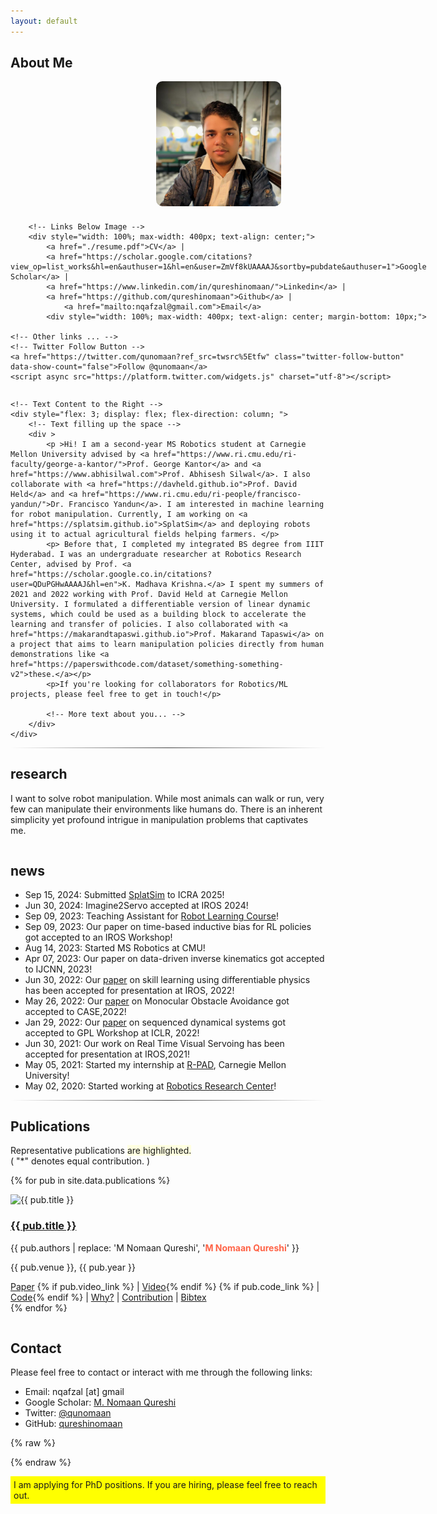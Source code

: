 ```yaml
---
layout: default
---
```


## About Me 


<div style="display: flex; max-width: 800px; margin: auto; gap: 20px;">
    <!-- Container for Image and Links -->
    <div style="flex: 1; display: flex; flex-direction: column; align-items: center; margin-right: 20px;">
        <!-- Image at the Top -->
        <img src="images/nomaan.png" alt="Your Name" style="width: 100%; max-width: 200px; height: auto; border-radius: 10px; margin-bottom: 10px;">
        
        <!-- Links Below Image -->
        <div style="width: 100%; max-width: 400px; text-align: center;">
            <a href="./resume.pdf">CV</a> |
            <a href="https://scholar.google.com/citations?view_op=list_works&hl=en&authuser=1&hl=en&user=ZmVf8kUAAAAJ&sortby=pubdate&authuser=1">Google Scholar</a> |
            <a href="https://www.linkedin.com/in/qureshinomaan/">Linkedin</a> |
            <a href="https://github.com/qureshinomaan">Github</a> |
                <a href="mailto:nqafzal@gmail.com">Email</a>
            <div style="width: 100%; max-width: 400px; text-align: center; margin-bottom: 10px;">
            
    <!-- Other links ... -->
    <!-- Twitter Follow Button -->
    <a href="https://twitter.com/qunomaan?ref_src=twsrc%5Etfw" class="twitter-follow-button" data-show-count="false">Follow @qunomaan</a>
    <script async src="https://platform.twitter.com/widgets.js" charset="utf-8"></script>
</div>
        </div>
    </div>

    <!-- Text Content to the Right -->
    <div style="flex: 3; display: flex; flex-direction: column; ">
        <!-- Text filling up the space -->
        <div >
            <p >Hi! I am a second-year MS Robotics student at Carnegie Mellon University advised by <a href="https://www.ri.cmu.edu/ri-faculty/george-a-kantor/">Prof. George Kantor</a> and <a href="https://www.abhisilwal.com">Prof. Abhisesh Silwal</a>. I also collaborate with <a href="https://davheld.github.io">Prof. David Held</a> and <a href="https://www.ri.cmu.edu/ri-people/francisco-yandun/">Dr. Francisco Yandun</a>. I am interested in machine learning for robot manipulation. Currently, I am working on <a href="https://splatsim.github.io">SplatSim</a> and deploying robots using it to actual agricultural fields helping farmers. </p>
            <p> Before that, I completed my integrated BS degree from IIIT Hyderabad. I was an undergraduate researcher at Robotics Research Center, advised by Prof. <a href="https://scholar.google.co.in/citations?user=QDuPGHwAAAAJ&hl=en">K. Madhava Krishna.</a> I spent my summers of 2021 and 2022 working with Prof. David Held at Carnegie Mellon University. I formulated a differentiable version of linear dynamic systems, which could be used as a building block to accelerate the learning and transfer of policies. I also collaborated with <a href="https://makarandtapaswi.github.io">Prof. Makarand Tapaswi</a> on a project that aims to learn manipulation policies directly from human demonstrations like <a href="https://paperswithcode.com/dataset/something-something-v2">these.</a></p>
            <p>If you're looking for collaborators for Robotics/ML projects, please feel free to get in touch!</p>
            
            <!-- More text about you... -->
        </div>
    </div>
</div>




<hr style="height: 0.5px; border: none; background: linear-gradient(to right, rgba(0, 0, 0, 0), rgba(0, 0, 0, 0.75), rgba(0, 0, 0, 0));">

## research
I want to solve robot manipulation. While most animals can walk or run, very few can manipulate their environments like humans do. There is an inherent simplicity yet profound intrigue in manipulation problems that captivates me. 

<hr style="height: 0.5px; border: none; background: linear-gradient(to right, rgba(0, 0, 0, 0), rgba(0, 0, 0, 0.75), rgba(0, 0, 0, 0));">

## news
<div class="news-container">
  <ul>
<li>Sep 15, 2024: Submitted <a href="https://splatsim.github.io">SplatSim</a>  to ICRA 2025!</li>
<li>Jun 30, 2024: Imagine2Servo accepted at IROS 2024!</li>
<li>Sep 09, 2023: Teaching Assistant for <a href="https://16-831.github.io/fall23/">Robot Learning Course</a>!</li>
<li>Sep 09, 2023: Our paper on time-based inductive bias for RL policies got accepted to an IROS Workshop!</li>
<li>Aug 14, 2023: Started MS Robotics at CMU!</li>
<li>Apr 07, 2023: Our paper on data-driven inverse kinematics got accepted to IJCNN, 2023!</li>
<li>Jun 30, 2022: Our <a href="https://arxiv.org/pdf/2208.01960.pdf">paper</a> on skill learning using differentiable physics has been accepted for presentation at IROS, 2022!</li>
<li>May 26, 2022: Our <a href="https://sites.google.com/view/monocular-obstacle/home">paper</a> on Monocular Obstacle Avoidance got accepted to CASE,2022!</li>
<li>Jan 29, 2022: Our <a href="https://openreview.net/forum?id=rF-fT4pN1Wc&referrer=%5Bthe%20profile%20of%20Mohammad%20Nomaan%20Qureshi%5D">paper</a> on sequenced dynamical systems got accepted to GPL Workshop at ICLR, 2022!</li>
<li>Jun 30, 2021: Our work on Real Time Visual Servoing has been accepted for presentation at IROS,2021!</li>
<li>May 05, 2021: Started my internship at <a href="https://r-pad.github.io">R-PAD</a>, Carnegie Mellon University!</li>
<li>May 02, 2020: Started working at <a href="https://robotics.iiit.ac.in">Robotics Research Center</a>!</li>
  </ul>

</div>



<hr style="height: 0.5px; border: none; background: linear-gradient(to right, rgba(0, 0, 0, 0), rgba(0, 0, 0, 0.75), rgba(0, 0, 0, 0));">

## Publications

Representative publications <span style="background-color: #ffffe0;">are highlighted.</span><br>
( "\*" denotes equal contribution. )

{% for pub in site.data.publications %}
<div class="publication {% if pub.highlight %}highlighted{% endif %}">
  <div class="pub-image">
    <img src="{{ pub.image }}" alt="{{ pub.title }}">
  </div>
  <div class="pub-content">
    <h3><a href="{{ pub.paper_link }}">{{ pub.title }}</a></h3>
    <p class="authors">{{ pub.authors | replace: 'M Nomaan Qureshi', '<strong style="color: #ff6347;">M Nomaan Qureshi</strong>' }}</p>
    <p class="venue">{{ pub.venue }}, {{ pub.year }}</p>
    <div class="pub-links">
      <a href="{{ pub.paper_link }}">Paper</a>
      {% if pub.video_link %} | <a href="{{ pub.video_link }}">Video</a>{% endif %}
      {% if pub.code_link %} | <a href="{{ pub.code_link }}">Code</a>{% endif %}
      | <a href="javascript:void(0);" onclick="toggleInfo('info{{ forloop.index }}')">Why?</a>
      | <a href="javascript:void(0);" onclick="toggleInfo('contribution{{ forloop.index }}')">Contribution</a>
      | <a href="javascript:void(0);" onclick="toggleInfo('bib{{ forloop.index }}')">Bibtex</a>
    </div>
    <div id="info{{ forloop.index }}" class="hidden-info" style="display: none;">
      <p>{{ pub.explanation }}</p>
    </div>
    <div id="contribution{{ forloop.index }}" class="hidden-info" style="display: none;">
      <p>{{ pub.contribution }}</p>
    </div>
    <div id="bib{{ forloop.index }}" class="hidden-info" style="display: none;">
      <pre><code>{{ pub.bibtex | escape }}</code></pre>
    </div>
  </div>
</div>
{% endfor %}

<script>
let currentlyOpenInfo = null;

function toggleInfo(infoId) {
    const clickedInfo = document.getElementById(infoId);
    
    // If there's an open info and it's not the one clicked, close it
    if (currentlyOpenInfo && currentlyOpenInfo !== clickedInfo) {
        currentlyOpenInfo.style.display = 'none';
    }
    
    // Toggle the clicked info
    if (clickedInfo.style.display === 'none' || clickedInfo.style.display === '') {
        clickedInfo.style.display = 'block';
        currentlyOpenInfo = clickedInfo;
    } else {
        clickedInfo.style.display = 'none';
        currentlyOpenInfo = null;
    }
}
</script>

<hr style="height: 0.5px; border: none; background: linear-gradient(to right, rgba(0, 0, 0, 0), rgba(0, 0, 0, 0.75), rgba(0, 0, 0, 0));">

## Contact
Please feel free to contact or interact with me through the following links:

* Email: nqafzal [at] gmail
* Google Scholar: [M. Nomaan Qureshi](https://scholar.google.com/citations?user=ZmVf8kUAAAAJ&hl=en)
* Twitter: [@qunomaan](https://twitter.com/qunomaan)
* GitHub: [qureshinomaan](github.com/qureshinomaan)


{% raw %}


<script>
    function toggleInfo(infoId) {
        var info = document.getElementById(infoId);
        
        // Check if the div is currently visible
        var isCurrentlyVisible = info.style.display === "block";

        // If not explicitly set, assume it's not visible initially
        if (info.style.display === "") {
            info.style.display = "none";
        }

        // Toggle the visibility and apply transitions
        if (!isCurrentlyVisible) {
            info.style.display = "block";
            setTimeout(function() {
                info.style.padding = "10px";
                info.style.height = "auto";
            }, 10); // Timeout to allow display change to register
        } else {
            info.style.padding = "0";
            info.style.height = "0";
            setTimeout(function() {
                info.style.display = "none";
            }, 500); // Timeout for the transition to complete
        }
    }
</script>
{% endraw %}



<p style="background-color: yellow; padding: 5px;">
    I am applying for PhD positions. If you are hiring, please feel free to reach out.
</p>
